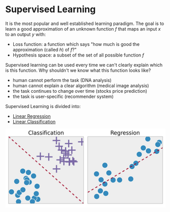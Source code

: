 
# Supervised Learning

It is the most popular and well established learning paradigm. The goal is to learn a good approximation of an unknown function $f$  that maps an input $x$ to an output $y$  with:

- Loss function: a function which says "how much is good the approximation (called $h$) of $f$?"
- Hypothesis space: a subset of the set of all possible function $f$ 

Supervised learning can be used every time we can't clearly explain which is this function. Why shouldn't we know what this function looks like? 

- human cannot perform the task (DNA analysis)
- human cannot explain a clear algorithm (medical image analysis)
- the task continues to change over time (stocks price prediction)
- the task is user-specific (recommender system)

Supervised Learning is divided into:

- [Linear Regression](01.Linear%20Regression.md) 
- [Linear Classification](02.Linear%20Classification.md) 

![](images/67c2f9d9f51d61faccb77447136040f.png)




